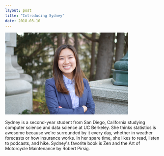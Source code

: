 ```yaml
---
layout: post
title: "Introducing Sydney"
date: 2018-03-10
---
```



<img src="https://raw.githubusercontent.com/STAT198-Spring18/STAT198-Spring18.github.io/master/_posts/sydney.JPG" alt="sydney" style="width: 400px;"/>


Sydney is a second-year student from San Diego, California studying computer science and data science at UC Berkeley. She thinks statistics is awesome because we're surrounded by it every day, whether in weather forecasts or how insurance works. In her spare time, she likes to read, listen to podcasts, and hike. Sydney's favorite book is Zen and the Art of Motorcycle Maintenance by Robert Pirsig.
